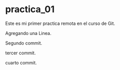 # practica_01
Este es mi primer practica remota en el curso de Git.

Agregando una Linea.

Segundo commit.

tercer commit.

cuarto commit.